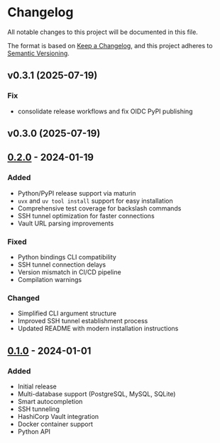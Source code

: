 # Changelog

All notable changes to this project will be documented in this file.

The format is based on [Keep a Changelog](https://keepachangelog.com/en/1.0.0/),
and this project adheres to [Semantic Versioning](https://semver.org/spec/v2.0.0.html).

## v0.3.1 (2025-07-19)

### Fix

- consolidate release workflows and fix OIDC PyPI publishing

## v0.3.0 (2025-07-19)

## [0.2.0] - 2024-01-19

### Added
- Python/PyPI release support via maturin
- `uvx` and `uv tool install` support for easy installation
- Comprehensive test coverage for backslash commands
- SSH tunnel optimization for faster connections
- Vault URL parsing improvements

### Fixed
- Python bindings CLI compatibility
- SSH tunnel connection delays
- Version mismatch in CI/CD pipeline
- Compilation warnings

### Changed
- Simplified CLI argument structure
- Improved SSH tunnel establishment process
- Updated README with modern installation instructions

## [0.1.0] - 2024-01-01

### Added
- Initial release
- Multi-database support (PostgreSQL, MySQL, SQLite)
- Smart autocompletion
- SSH tunneling
- HashiCorp Vault integration
- Docker container support
- Python API

[Unreleased]: https://github.com/dbcrust/dbcrust/compare/v0.2.0...HEAD
[0.2.0]: https://github.com/dbcrust/dbcrust/compare/v0.1.0...v0.2.0
[0.1.0]: https://github.com/dbcrust/dbcrust/releases/tag/v0.1.0